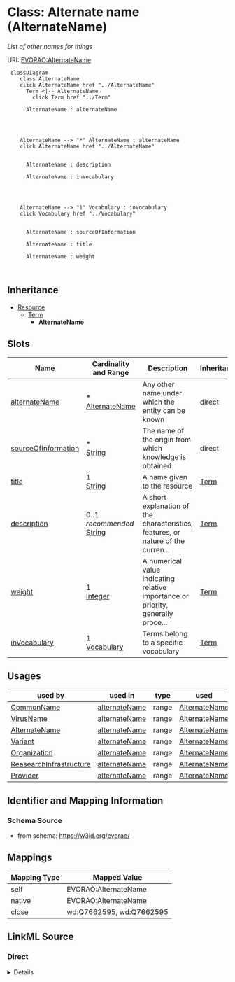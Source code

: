 

# Class: Alternate name (AlternateName) 


_List of other names for things_





URI: [EVORAO:AlternateName](https://w3id.org/evorao/AlternateName)






```mermaid
 classDiagram
    class AlternateName
    click AlternateName href "../AlternateName"
      Term <|-- AlternateName
        click Term href "../Term"
      
      AlternateName : alternateName
        
          
    
    
    AlternateName --> "*" AlternateName : alternateName
    click AlternateName href "../AlternateName"

        
      AlternateName : description
        
      AlternateName : inVocabulary
        
          
    
    
    AlternateName --> "1" Vocabulary : inVocabulary
    click Vocabulary href "../Vocabulary"

        
      AlternateName : sourceOfInformation
        
      AlternateName : title
        
      AlternateName : weight
        
      
```





## Inheritance
* [Resource](Resource.md)
    * [Term](Term.md)
        * **AlternateName**



## Slots

| Name | Cardinality and Range | Description | Inheritance |
| ---  | --- | --- | --- |
| [alternateName](alternateName.md) | * <br/> [AlternateName](AlternateName.md) | Any other name under which the entity can be known | direct |
| [sourceOfInformation](sourceOfInformation.md) | * <br/> [String](String.md) | The name of the origin from which knowledge is obtained | direct |
| [title](title.md) | 1 <br/> [String](String.md) | A name given to the resource | [Term](Term.md) |
| [description](description.md) | 0..1 _recommended_ <br/> [String](String.md) | A short explanation of the characteristics, features, or nature of the curren... | [Term](Term.md) |
| [weight](weight.md) | 1 <br/> [Integer](Integer.md) | A numerical value indicating relative importance or priority, generally proce... | [Term](Term.md) |
| [inVocabulary](inVocabulary.md) | 1 <br/> [Vocabulary](Vocabulary.md) | Terms belong to a specific vocabulary | [Term](Term.md) |





## Usages

| used by | used in | type | used |
| ---  | --- | --- | --- |
| [CommonName](CommonName.md) | [alternateName](alternateName.md) | range | [AlternateName](AlternateName.md) |
| [VirusName](VirusName.md) | [alternateName](alternateName.md) | range | [AlternateName](AlternateName.md) |
| [AlternateName](AlternateName.md) | [alternateName](alternateName.md) | range | [AlternateName](AlternateName.md) |
| [Variant](Variant.md) | [alternateName](alternateName.md) | range | [AlternateName](AlternateName.md) |
| [Organization](Organization.md) | [alternateName](alternateName.md) | range | [AlternateName](AlternateName.md) |
| [ReasearchInfrastructure](ReasearchInfrastructure.md) | [alternateName](alternateName.md) | range | [AlternateName](AlternateName.md) |
| [Provider](Provider.md) | [alternateName](alternateName.md) | range | [AlternateName](AlternateName.md) |






## Identifier and Mapping Information







### Schema Source


* from schema: https://w3id.org/evorao/




## Mappings

| Mapping Type | Mapped Value |
| ---  | ---  |
| self | EVORAO:AlternateName |
| native | EVORAO:AlternateName |
| close | wd:Q7662595, wd:Q7662595 |







## LinkML Source

<!-- TODO: investigate https://stackoverflow.com/questions/37606292/how-to-create-tabbed-code-blocks-in-mkdocs-or-sphinx -->

### Direct

<details>
```yaml
name: AlternateName
description: List of other names for things
title: Alternate name
from_schema: https://w3id.org/evorao/
close_mappings:
- wd:Q7662595
- wd:Q7662595
is_a: Term
slots:
- alternateName
- sourceOfInformation
slot_usage:
  alternateName:
    name: alternateName
    description: Any other name under which the entity can be known
    title: alternate name
    comments:
    - This includes previous names, acronyms, former taxonomic terms, and other variations.
      This information can serve as keywords for search purposes and as a bridge with
      other projects that use different naming systems or taxonomies
    close_mappings:
    - wdp:P4970
    - schema:alternateName
    domain_of:
    - AlternateName
    - CommonName
    - Organization
    range: AlternateName
    required: false
    multivalued: true
  sourceOfInformation:
    name: sourceOfInformation
    description: The name of the origin from which knowledge is obtained. This can
      include any entity that provides information
    title: source of information
    close_mappings:
    - wdp:P248
    domain_of:
    - AlternateName
    - CommonName
    range: string
    required: false
    multivalued: true

```
</details>

### Induced

<details>
```yaml
name: AlternateName
description: List of other names for things
title: Alternate name
from_schema: https://w3id.org/evorao/
close_mappings:
- wd:Q7662595
- wd:Q7662595
is_a: Term
slot_usage:
  alternateName:
    name: alternateName
    description: Any other name under which the entity can be known
    title: alternate name
    comments:
    - This includes previous names, acronyms, former taxonomic terms, and other variations.
      This information can serve as keywords for search purposes and as a bridge with
      other projects that use different naming systems or taxonomies
    close_mappings:
    - wdp:P4970
    - schema:alternateName
    domain_of:
    - AlternateName
    - CommonName
    - Organization
    range: AlternateName
    required: false
    multivalued: true
  sourceOfInformation:
    name: sourceOfInformation
    description: The name of the origin from which knowledge is obtained. This can
      include any entity that provides information
    title: source of information
    close_mappings:
    - wdp:P248
    domain_of:
    - AlternateName
    - CommonName
    range: string
    required: false
    multivalued: true
attributes:
  alternateName:
    name: alternateName
    description: Any other name under which the entity can be known
    title: alternate name
    comments:
    - This includes previous names, acronyms, former taxonomic terms, and other variations.
      This information can serve as keywords for search purposes and as a bridge with
      other projects that use different naming systems or taxonomies
    from_schema: https://w3id.org/evorao/
    close_mappings:
    - wdp:P4970
    - schema:alternateName
    rank: 1000
    alias: alternateName
    owner: AlternateName
    domain_of:
    - AlternateName
    - CommonName
    - Organization
    range: AlternateName
    required: false
    multivalued: true
  sourceOfInformation:
    name: sourceOfInformation
    description: The name of the origin from which knowledge is obtained. This can
      include any entity that provides information
    title: source of information
    from_schema: https://w3id.org/evorao/
    close_mappings:
    - wdp:P248
    rank: 1000
    alias: sourceOfInformation
    owner: AlternateName
    domain_of:
    - AlternateName
    - CommonName
    range: string
    required: false
    multivalued: true
  title:
    name: title
    description: A name given to the resource
    title: title
    comments:
    - 'The title of the item should be as short and descriptive as possible. E.g.
      for virus products it should basically be based on the following Pattern:

      ''Virus name'', ''virus host type'', ''collection year'', ''country of collection''
      ex ''suspected epidemiological origin'', ''genotype'', ''strain'', ''variant
      name or specific feature'
    from_schema: https://w3id.org/evorao/
    close_mappings:
    - rdfs:label
    - schema:name
    rank: 1000
    slot_uri: dct:title
    alias: title
    owner: AlternateName
    domain_of:
    - Term
    - Dataset
    - DataService
    - Publication
    - License
    - Certification
    range: string
    required: true
    multivalued: false
  description:
    name: description
    description: A short explanation of the characteristics, features, or nature of
      the current item
    title: description
    comments:
    - 'Describe this item in few lines. This description will serve as a summary to
      present the resource.

      '
    from_schema: https://w3id.org/evorao/
    exact_mappings:
    - schema:description
    close_mappings:
    - schema:description
    rank: 1000
    slot_uri: dct:description
    alias: description
    owner: AlternateName
    domain_of:
    - Term
    - Dataset
    - DataService
    - PersonOrOrganization
    - File
    - ContactPoint
    - License
    - Certification
    range: string
    required: false
    recommended: true
    multivalued: false
  weight:
    name: weight
    description: A numerical value indicating relative importance or priority, generally
      processed in ascending order. This weight helps prioritize content when organizing
      or processing data. Its value can be negative, with a default set to 0
    title: weight
    comments:
    - The lowest weighted Data providers are triggered first, this may be usefull
      to populate at first entities that are referenced by others (e.g. Version ahead
      of Rank ahead of Taxon)
    from_schema: https://w3id.org/evorao/
    close_mappings:
    - adms:status
    rank: 1000
    ifabsent: int(0)
    alias: weight
    owner: AlternateName
    domain_of:
    - Term
    - DataProvider
    range: integer
    required: true
    multivalued: false
  inVocabulary:
    name: inVocabulary
    description: Terms belong to a specific vocabulary
    title: in Vocabulary
    from_schema: https://w3id.org/evorao/
    close_mappings:
    - wdp:P972
    rank: 1000
    alias: inVocabulary
    owner: AlternateName
    domain_of:
    - Term
    range: Vocabulary
    required: true
    multivalued: false

```
</details>